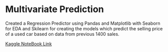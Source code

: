 # Multivariate Prediction

Created a Regression Predictor using Pandas and Matplotlib with Seaborn for EDA and Skilearn for creating the models which predict the selling price of a used car based on data from previous 1400 sales. 

[Kaggle NoteBook Link](https://www.kaggle.com/code/thatguy69420/basic-multivariable-regression-with-detailed-eda)
